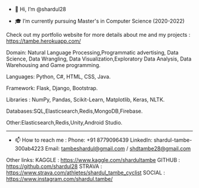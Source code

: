 - 👋 Hi, I’m @shardul28

- 🎓 I’m currently pursuing Master's in Computer Science (2020-2022)

Check out my portfolio website for more details about me and my projects : https://tambe.herokuapp.com/

Domain: Natural Language Processing,Programmatic advertising, Data Science, Data Wrangling, Data Visualization,Exploratory Data Analysis, Data Warehousing and Game programming.

Languages: Python, C#, HTML, CSS, Java.

Framework: Flask, Django, Bootstrap.

Libraries : NumPy, Pandas, Scikit-Learn, Matplotlib, Keras, NLTK.

Databases:SQL,Elasticsearch,Redis,MongoDB,Firebase.

Other:Elasticsearch,Redis,Unity,Android Studio.

-----------------------------------------------------------------------------------------------------------------
- 📫 How to reach me :
 Phone: +91 8779096439
 LinkedIn: shardul-tambe-300ab4223
 Email: tambeshardul@gmail.com / shdtambe28@gmail.com

Other links:
KAGGLE  :                      https://www.kaggle.com/shardultambe
GITHUB  :                      https://github.com/shardul28
STRAVA  :                      https://www.strava.com/athletes/shardul_tambe_cyclist
SOCIAL  :                       https://www.instagram.com/shardul.tambe/
